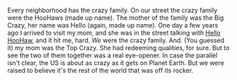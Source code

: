 Every neighborhood has the crazy family. On our street the crazy family were the HooHaws (made up name). The mother of the family was the Big Crazy, her name was Hello (again, made up name). One day a few years ago I arrived to visit my mom, and she was in the street talking with <a href="https://google.com/search?q=%22Hello+HooHaw%22">Hello HooHaw</a>, and it hit me, hard. <i>We</i> were the crazy family. And. (You guessed it) my mom was the Top Crazy. She had redeeming qualities, for sure. But to see the two of them together was a real eye-opener. In case the parallel isn't clear, the US is about as crazy as it gets on Planet Earth. But we were raised to believe it's the rest of the world that was off its rocker.
